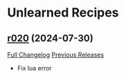 # Unlearned Recipes

## [r020](https://github.com/TLDRMissions/UnlearnedRecipes/tree/r020) (2024-07-30)
[Full Changelog](https://github.com/TLDRMissions/UnlearnedRecipes/compare/r019...r020) [Previous Releases](https://github.com/TLDRMissions/UnlearnedRecipes/releases)

- Fix lua error  
